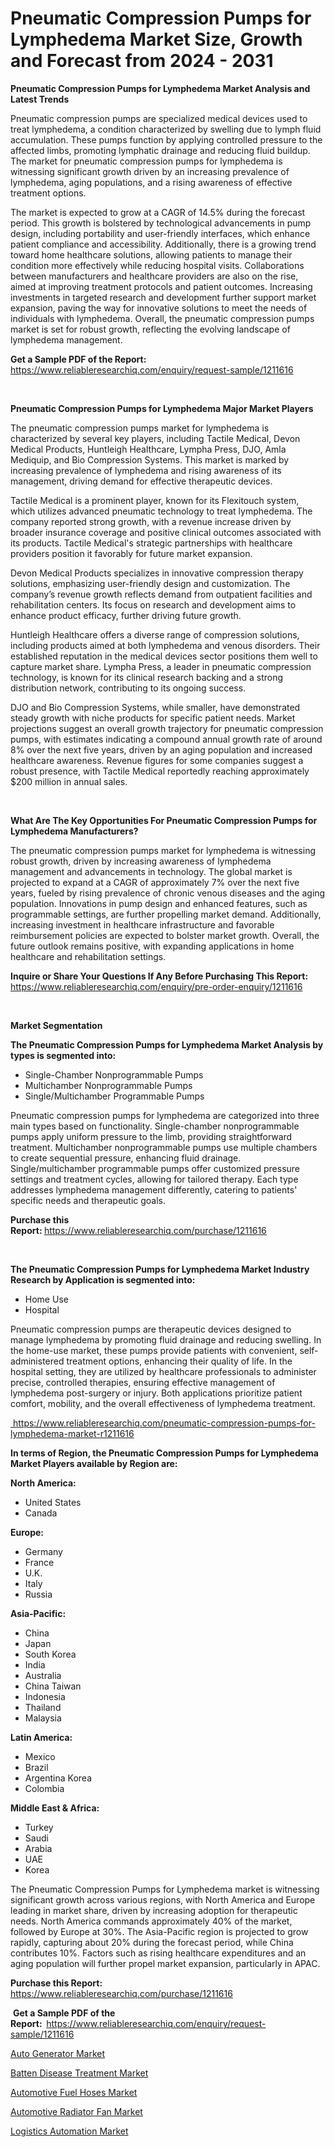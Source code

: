 <p><h1>Pneumatic Compression Pumps for Lymphedema Market Size, Growth and Forecast from 2024 - 2031</h1></p><p><strong>Pneumatic Compression Pumps for Lymphedema Market Analysis and Latest Trends</strong></p>
<p><p>Pneumatic compression pumps are specialized medical devices used to treat lymphedema, a condition characterized by swelling due to lymph fluid accumulation. These pumps function by applying controlled pressure to the affected limbs, promoting lymphatic drainage and reducing fluid buildup. The market for pneumatic compression pumps for lymphedema is witnessing significant growth driven by an increasing prevalence of lymphedema, aging populations, and a rising awareness of effective treatment options. </p><p>The market is expected to grow at a CAGR of 14.5% during the forecast period. This growth is bolstered by technological advancements in pump design, including portability and user-friendly interfaces, which enhance patient compliance and accessibility. Additionally, there is a growing trend toward home healthcare solutions, allowing patients to manage their condition more effectively while reducing hospital visits. Collaborations between manufacturers and healthcare providers are also on the rise, aimed at improving treatment protocols and patient outcomes. Increasing investments in targeted research and development further support market expansion, paving the way for innovative solutions to meet the needs of individuals with lymphedema. Overall, the pneumatic compression pumps market is set for robust growth, reflecting the evolving landscape of lymphedema management.</p></p>
<p><strong>Get a Sample PDF of the Report:&nbsp;</strong> <a href="https://www.reliableresearchiq.com/enquiry/request-sample/1211616?utm_campaign=1137&utm_medium=2&utm_source=Github&utm_content=ia&utm_term=18112024&utm_id=pneumatic-compression-pumps-for-lymphedema">https://www.reliableresearchiq.com/enquiry/request-sample/1211616</a></p>
<p>&nbsp;</p>
<p><strong>Pneumatic Compression Pumps for Lymphedema Major Market Players</strong></p>
<p><p>The pneumatic compression pumps market for lymphedema is characterized by several key players, including Tactile Medical, Devon Medical Products, Huntleigh Healthcare, Lympha Press, DJO, Amla Mediquip, and Bio Compression Systems. This market is marked by increasing prevalence of lymphedema and rising awareness of its management, driving demand for effective therapeutic devices.</p><p>Tactile Medical is a prominent player, known for its Flexitouch system, which utilizes advanced pneumatic technology to treat lymphedema. The company reported strong growth, with a revenue increase driven by broader insurance coverage and positive clinical outcomes associated with its products. Tactile Medical's strategic partnerships with healthcare providers position it favorably for future market expansion.</p><p>Devon Medical Products specializes in innovative compression therapy solutions, emphasizing user-friendly design and customization. The company’s revenue growth reflects demand from outpatient facilities and rehabilitation centers. Its focus on research and development aims to enhance product efficacy, further driving future growth.</p><p>Huntleigh Healthcare offers a diverse range of compression solutions, including products aimed at both lymphedema and venous disorders. Their established reputation in the medical devices sector positions them well to capture market share. Lympha Press, a leader in pneumatic compression technology, is known for its clinical research backing and a strong distribution network, contributing to its ongoing success.</p><p>DJO and Bio Compression Systems, while smaller, have demonstrated steady growth with niche products for specific patient needs. Market projections suggest an overall growth trajectory for pneumatic compression pumps, with estimates indicating a compound annual growth rate of around 8% over the next five years, driven by an aging population and increased healthcare awareness. Revenue figures for some companies suggest a robust presence, with Tactile Medical reportedly reaching approximately $200 million in annual sales.</p></p>
<p>&nbsp;</p>
<p><strong>What Are The Key Opportunities For Pneumatic Compression Pumps for Lymphedema Manufacturers?</strong></p>
<p><p>The pneumatic compression pumps market for lymphedema is witnessing robust growth, driven by increasing awareness of lymphedema management and advancements in technology. The global market is projected to expand at a CAGR of approximately 7% over the next five years, fueled by rising prevalence of chronic venous diseases and the aging population. Innovations in pump design and enhanced features, such as programmable settings, are further propelling market demand. Additionally, increasing investment in healthcare infrastructure and favorable reimbursement policies are expected to bolster market growth. Overall, the future outlook remains positive, with expanding applications in home healthcare and rehabilitation settings.</p></p>
<p><strong>Inquire or Share Your Questions If Any Before Purchasing This Report:</strong> <a href="https://www.reliableresearchiq.com/enquiry/pre-order-enquiry/1211616?utm_campaign=1137&utm_medium=2&utm_source=Github&utm_content=ia&utm_term=18112024&utm_id=pneumatic-compression-pumps-for-lymphedema">https://www.reliableresearchiq.com/enquiry/pre-order-enquiry/1211616</a></p>
<p>&nbsp;</p>
<p><strong>Market Segmentation</strong></p>
<p><strong>The Pneumatic Compression Pumps for Lymphedema Market Analysis by types is segmented into:</strong></p>
<p><ul><li>Single-Chamber Nonprogrammable Pumps</li><li>Multichamber Nonprogrammable Pumps</li><li>Single/Multichamber Programmable Pumps</li></ul></p>
<p><p>Pneumatic compression pumps for lymphedema are categorized into three main types based on functionality. Single-chamber nonprogrammable pumps apply uniform pressure to the limb, providing straightforward treatment. Multichamber nonprogrammable pumps use multiple chambers to create sequential pressure, enhancing fluid drainage. Single/multichamber programmable pumps offer customized pressure settings and treatment cycles, allowing for tailored therapy. Each type addresses lymphedema management differently, catering to patients' specific needs and therapeutic goals.</p></p>
<p><strong>Purchase this Report:&nbsp;</strong><a href="https://www.reliableresearchiq.com/purchase/1211616?utm_campaign=1137&utm_medium=2&utm_source=Github&utm_content=ia&utm_term=18112024&utm_id=pneumatic-compression-pumps-for-lymphedema">https://www.reliableresearchiq.com/purchase/1211616</a></p>
<p>&nbsp;</p>
<p><strong>The Pneumatic Compression Pumps for Lymphedema Market Industry Research by Application is segmented into:</strong></p>
<p><ul><li>Home Use</li><li>Hospital</li></ul></p>
<p><p>Pneumatic compression pumps are therapeutic devices designed to manage lymphedema by promoting fluid drainage and reducing swelling. In the home-use market, these pumps provide patients with convenient, self-administered treatment options, enhancing their quality of life. In the hospital setting, they are utilized by healthcare professionals to administer precise, controlled therapies, ensuring effective management of lymphedema post-surgery or injury. Both applications prioritize patient comfort, mobility, and the overall effectiveness of lymphedema treatment.</p></p>
<p><a href="https://www.reliableresearchiq.com/pneumatic-compression-pumps-for-lymphedema-market-r1211616?utm_campaign=1137&utm_medium=2&utm_source=Github&utm_content=ia&utm_term=18112024&utm_id=pneumatic-compression-pumps-for-lymphedema">&nbsp;https://www.reliableresearchiq.com/pneumatic-compression-pumps-for-lymphedema-market-r1211616</a></p>
<p><strong>In terms of Region, the Pneumatic Compression Pumps for Lymphedema Market Players available by Region are:</strong></p>
<p>
    <p> <strong> North America: </strong>
        <ul>
            <li>United States</li>
            <li>Canada</li>
        </ul>
        </p> 
    <p> <strong> Europe: </strong>
        <ul>
            <li>Germany</li>
            <li>France</li>
            <li>U.K.</li>
            <li>Italy</li>
            <li>Russia</li>
        </ul>
        </p> 
    <p> <strong> Asia-Pacific: </strong>
        <ul>
            <li>China</li>
            <li>Japan</li>
            <li>South Korea</li>
            <li>India</li>
            <li>Australia</li>
            <li>China Taiwan</li>
            <li>Indonesia</li>
            <li>Thailand</li>
            <li>Malaysia</li>
        </ul>
        </p> 
    <p> <strong> Latin America: </strong>
        <ul>
            <li>Mexico</li>
            <li>Brazil</li>
            <li>Argentina Korea</li>
            <li>Colombia</li>
        </ul>
        </p> 
    <p> <strong> Middle East & Africa: </strong>
        <ul>
            <li>Turkey</li>
            <li>Saudi</li>
            <li>Arabia</li>
            <li>UAE</li>
            <li>Korea</li>
        </ul>
    </p>
    </p>
<p><p>The Pneumatic Compression Pumps for Lymphedema market is witnessing significant growth across various regions, with North America and Europe leading in market share, driven by increasing adoption for therapeutic needs. North America commands approximately 40% of the market, followed by Europe at 30%. The Asia-Pacific region is projected to grow rapidly, capturing about 20% during the forecast period, while China contributes 10%. Factors such as rising healthcare expenditures and an aging population will further propel market expansion, particularly in APAC.</p></p>
<p><strong>Purchase this Report: </strong><a href="https://www.reliableresearchiq.com/purchase/1211616?utm_campaign=1137&utm_medium=2&utm_source=Github&utm_content=ia&utm_term=18112024&utm_id=pneumatic-compression-pumps-for-lymphedema">https://www.reliableresearchiq.com/purchase/1211616</a></p>
<p>&nbsp;<strong>Get a Sample PDF of the Report:&nbsp;&nbsp;</strong><a href="https://www.reliableresearchiq.com/enquiry/request-sample/1211616?utm_campaign=1137&utm_medium=2&utm_source=Github&utm_content=ia&utm_term=18112024&utm_id=pneumatic-compression-pumps-for-lymphedema">https://www.reliableresearchiq.com/enquiry/request-sample/1211616</a></p>
<p><strong></strong></p>
<p><p><a href="https://www.linkedin.com/pulse/auto-generator-market-segmentation-in-depth-analysis-passenger-lew2f?utm_campaign=1137&utm_medium=2&utm_source=Github&utm_content=ia&utm_term=18112024&utm_id=pneumatic-compression-pumps-for-lymphedema">Auto Generator Market</a></p><p><a href="https://issuu.com/reportprime-2/docs/batten-disease-treatment-market-siz_e349c72d460004?utm_campaign=1137&utm_medium=2&utm_source=Github&utm_content=ia&utm_term=18112024&utm_id=pneumatic-compression-pumps-for-lymphedema">Batten Disease Treatment Market</a></p><p><a href="https://www.linkedin.com/pulse/automotive-fuel-hoses-market-research-report-exploring-size-revenue-dzqtf?utm_campaign=1137&utm_medium=2&utm_source=Github&utm_content=ia&utm_term=18112024&utm_id=pneumatic-compression-pumps-for-lymphedema">Automotive Fuel Hoses Market</a></p><p><a href="https://www.linkedin.com/pulse/automotive-radiator-fan-market-segmentation-applications-types-9s2yf?utm_campaign=1137&utm_medium=2&utm_source=Github&utm_content=ia&utm_term=18112024&utm_id=pneumatic-compression-pumps-for-lymphedema">Automotive Radiator Fan Market</a></p><p><a href="https://issuu.com/reportprime-2/docs/logistics-automation-market-size-20_6f849bf04996c5?utm_campaign=1137&utm_medium=2&utm_source=Github&utm_content=ia&utm_term=18112024&utm_id=pneumatic-compression-pumps-for-lymphedema">Logistics Automation Market</a></p></p>